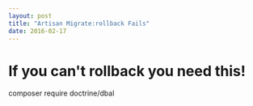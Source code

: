```yaml
---
layout: post
title: "Artisan Migrate:rollback Fails"
date: 2016-02-17
---
```


# If you can't rollback you need this!

composer require doctrine/dbal
